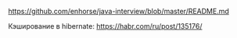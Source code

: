 https://github.com/enhorse/java-interview/blob/master/README.md


Кэширование в hibernate: https://habr.com/ru/post/135176/
